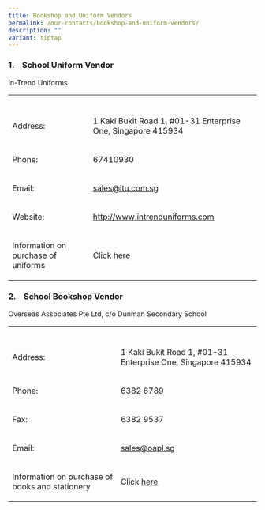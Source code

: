 ```yaml
---
title: Bookshop and Uniform Vendors
permalink: /our-contacts/bookshop-and-uniform-vendors/
description: ""
variant: tiptap
---
```

<h3>1.&nbsp;&nbsp; &nbsp;School Uniform Vendor</h3>
<p>In-Trend Uniforms</p>
<table style="minWidth: 50px">
<colgroup>
<col>
<col>
</colgroup>
<tbody>
<tr>
<th rowspan="1" colspan="1">
<p></p>
</th>
<th rowspan="1" colspan="1">
<p></p>
</th>
</tr>
<tr>
<td rowspan="1" colspan="1">
<p>Address:</p>
</td>
<td rowspan="1" colspan="1">
<p>1 Kaki Bukit Road 1, #01-31 Enterprise One, Singapore 415934</p>
</td>
</tr>
<tr>
<td rowspan="1" colspan="1">
<p>Phone:</p>
</td>
<td rowspan="1" colspan="1">
<p>67410930</p>
</td>
</tr>
<tr>
<td rowspan="1" colspan="1">
<p>Email:</p>
</td>
<td rowspan="1" colspan="1">
<p><a href="mailto:sales@itu.com.sg" rel="noopener nofollow" target="_blank">sales@itu.com.sg</a>
</p>
</td>
</tr>
<tr>
<td rowspan="1" colspan="1">
<p>Website:</p>
</td>
<td rowspan="1" colspan="1">
<p><a href="http://www.intrenduniforms.com" rel="noopener nofollow" target="_blank">http://www.intrenduniforms.com</a>
</p>
</td>
</tr>
<tr>
<td rowspan="1" colspan="1">
<p>Information on purchase of uniforms</p>
</td>
<td rowspan="1" colspan="1">
<p>Click <a href="/files/Our_Contacts/Information_for_Sale_of_Uniforms_2025_DMNSS__23_Oct_2025_.pdf" rel="noopener nofollow" target="_blank">here</a>
</p>
</td>
</tr>
</tbody>
</table>
<p></p>
<h3>2.&nbsp;&nbsp; &nbsp;School Bookshop Vendor</h3>
<p>Overseas Associates Pte Ltd, c/o Dunman Secondary School</p>
<table style="minWidth: 50px">
<colgroup>
<col>
<col>
</colgroup>
<tbody>
<tr>
<th rowspan="1" colspan="1">
<p></p>
</th>
<th rowspan="1" colspan="1">
<p></p>
</th>
</tr>
<tr>
<td rowspan="1" colspan="1">
<p>Address:</p>
</td>
<td rowspan="1" colspan="1">
<p>1 Kaki Bukit Road 1, #01-31 Enterprise One, Singapore 415934</p>
</td>
</tr>
<tr>
<td rowspan="1" colspan="1">
<p>Phone:</p>
</td>
<td rowspan="1" colspan="1">
<p>6382 6789</p>
</td>
</tr>
<tr>
<td rowspan="1" colspan="1">
<p>Fax:</p>
</td>
<td rowspan="1" colspan="1">
<p>6382 9537</p>
</td>
</tr>
<tr>
<td rowspan="1" colspan="1">
<p>Email:</p>
</td>
<td rowspan="1" colspan="1">
<p><a href="mailto:sales@oapl.sg" rel="noopener noreferrer nofollow" target="_blank">sales@oapl.sg</a>
</p>
</td>
</tr>
<tr>
<td rowspan="1" colspan="1">
<p>Information on purchase of books and stationery</p>
</td>
<td rowspan="1" colspan="1">
<p>Click <a href="https://www.dunmansec.moe.edu.sg/booklist-2026/" rel="noopener nofollow" target="_blank">here</a>
</p>
</td>
</tr>
</tbody>
</table>
<p></p>